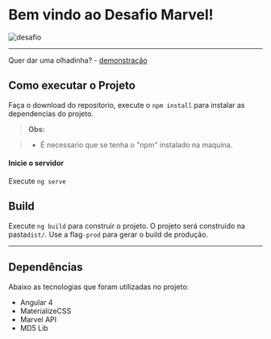Bem vindo ao Desafio Marvel!
===================

![desafio](https://vignette2.wikia.nocookie.net/logopedia/images/a/a8/Marvel-logo.png)

----------
Quer dar uma olhadinha? - [demonstração](https://marveil-quiz-desafio.firebaseapp.com)


Como executar o Projeto
-------------

Faça o download do repositorio, execute o `npm install` para instalar as dependencias do projeto.

> **Obs:**

> - É necessario que se tenha o "npm" instalado na maquina.

#### <i class="icon-folder-open"></i> Inicie o servidor
Execute `ng serve`


## Build

Execute `ng build` para construir o projeto. O projeto será construido na pasta`dist/`. Use a flag`-prod` para gerar o build de produção.

----------


Dependências
-------------------
Abaixo as tecnologias que foram utilizadas no projeto:

 - Angular 4
 - MaterializeCSS
 - Marvel API
 - MD5 Lib
